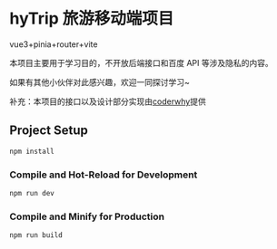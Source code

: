 # hyTrip 旅游移动端项目

vue3+pinia+router+vite

本项目主要用于学习目的，不开放后端接口和百度 API 等涉及隐私的内容。

如果有其他小伙伴对此感兴趣，欢迎一同探讨学习~

补充：本项目的接口以及设计部分实现由[coderwhy](https://github.com/coderwhy)提供

## Project Setup

```sh
npm install
```

### Compile and Hot-Reload for Development

```sh
npm run dev
``` 

### Compile and Minify for Production

```sh
npm run build
```
